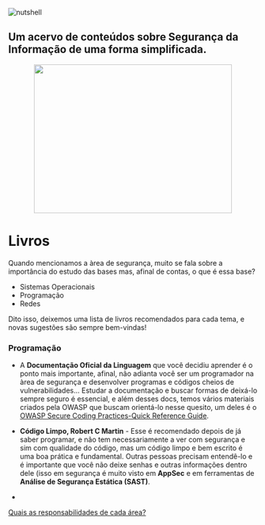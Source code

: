 ![nutshell](https://user-images.githubusercontent.com/37185061/175793926-cd12326f-7483-421e-8e46-6486a69555ae.png)

## Um acervo de conteúdos sobre Segurança da Informação de uma forma simplificada.

<p align="center">
  <img width="400" height="300" src="https://cdn.edu.buncee.com/assets/abbde3e5bc174eb59c55d4b2f278ec48/animation-library-magicbookp-022120.gif?timestamp=1582320629">
</p>

# Livros
Quando mencionamos a àrea de segurança, muito se fala sobre a importância do estudo das bases mas, afinal de contas, o que é essa base?
- Sistemas Operacionais
- Programação
- Redes 

Dito isso, deixemos uma lista de livros recomendados para cada tema, e novas sugestões são sempre bem-vindas!

### Programação 

- A **Documentação Oficial da Linguagem** que você decidiu aprender é o ponto mais importante, afinal, não adianta você ser um programador na àrea de segurança e desenvolver programas e códigos cheios de vulnerabilidades... Estudar a documentação e buscar formas de deixá-lo sempre seguro é essencial, e além desses docs, temos vários materiais criados pela OWASP que buscam orientá-lo nesse quesito, um deles é o [OWASP Secure Coding Practices-Quick Reference Guide](https://owasp.org/www-project-secure-coding-practices-quick-reference-guide/).
- **Código Limpo, Robert C Martin** - Esse é recomendado depois de já saber programar, e não tem necessariamente a ver com segurança e sim com qualidade do código, mas um código limpo e bem escrito é uma boa prática e fundamental. Outras pessoas precisam entendê-lo e é importante que você não deixe senhas e outras informações dentro dele (isso em segurança é muito visto em **AppSec** e em ferramentas de **Análise de Segurança Estática (SAST)**. 

- 


[Quais as responsabilidades de cada área?](https://github.com/wh0isdxk/InfosecInANutshell/blob/main/AreasDeInfosec/OQueFazem.md)
